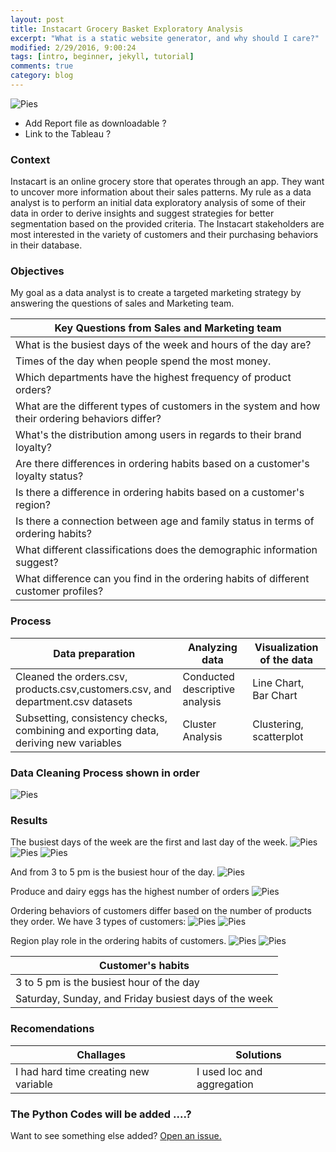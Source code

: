```yaml
---
layout: post
title: Instacart Grocery Basket Exploratory Analysis 
excerpt: "What is a static website generator, and why should I care?"
modified: 2/29/2016, 9:00:24
tags: [intro, beginner, jekyll, tutorial]
comments: true
category: blog
---
```




![Pies](https://morwarid1.github.io/images/instacart_images/bk.png) 



- Add Report file as downloadable ?
- Link to the Tableau ?



### Context 
Instacart is an online grocery store that operates through an app. They want to uncover more information about their sales patterns. My rule as a data analyst is to perform an initial data exploratory analysis of some of their data in order to derive insights and suggest strategies for better segmentation based on the provided criteria. The Instacart stakeholders are most interested in the variety of customers and their purchasing behaviors in their database. 


### Objectives
My goal as a data analyst is to create a targeted marketing strategy by answering the questions of sales and Marketing team.


Key Questions from Sales and Marketing team |
---------------------------------------------------|
What is the busiest days of the week and hours of the day are? |
Times of the day when people spend the most money. |
Which departments have the highest frequency of product orders? |
What are the different types of customers in the system and how their ordering behaviors differ? |
What's the distribution among users in regards to their brand loyalty? |
Are there differences in ordering habits based on a customer's loyalty status? |
Is there a difference in ordering habits based on a customer's region? |
Is there a connection between age and family status in terms of ordering habits? |
What different classifications does the demographic information suggest? |
What difference can you find in the ordering habits of different customer profiles? |


### Process 

Data preparation | Analyzing data |  Visualization of the data
------------ | ------------- | -------------
Cleaned the orders.csv, products.csv,customers.csv, and department.csv datasets | Conducted descriptive analysis | Line Chart, Bar Chart
Subsetting, consistency checks, combining and exporting data, deriving new variables | Cluster Analysis | Clustering, scatterplot 

### Data Cleaning Process shown in order
![Pies](https://morwarid1.github.io/images/instacart_images/population_flow.png) 




  
  
### Results
The busiest days of the week are the first and last day of the week. 
![Pies](https://morwarid1.github.io/images/instacart_images/avgspentweek_loyalcust.png) 
![Pies](https://morwarid1.github.io/images/instacart_images/C_order_hour_bar.png) 
![Pies](https://morwarid1.github.io/images/instacart_images/symbols) 




And from 3 to 5 pm is the busiest hour of the day.
![Pies](https://morwarid1.github.io/images/instacart_images/avgspent_loyalcust.png) 


Produce and dairy eggs has the highest number of orders
![Pies](https://morwarid1.github.io/images/instacart_images/depart_ord.png) 

Ordering behaviors of customers differ based on the number of products they order.
We have 3 types of customers: 
![Pies](https://morwarid1.github.io/images/instacart_images/loyaly_flag.png) 
![Pies](https://morwarid1.github.io/images/instacart_images/C_Customers.png) 

Region play role in the ordering habits of customers. 
![Pies](https://morwarid1.github.io/images/instacart_images/C_Region.png) 
![Pies](https://morwarid1.github.io/images/instacart_images/Region_income.png) 





Customer's habits | 
------------ | 
3 to 5 pm is the busiest hour of the day | 
Saturday, Sunday, and Friday busiest days of the week | 




### Recomendations




Challages | Solutions
------------ | -------------
I had hard time creating new variable | I used loc and aggregation








### The Python Codes will be added ....?

Want to see something else added? <a href="https://github.com/poole/poole/issues/new">Open an issue.</a>
